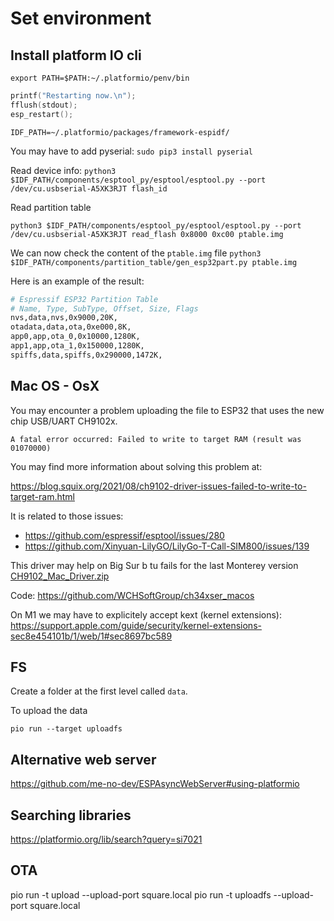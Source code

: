 # Set environment

## Install platform IO cli

`export PATH=$PATH:~/.platformio/penv/bin`

```cpp
printf("Restarting now.\n");
fflush(stdout);
esp_restart();
```

`IDF_PATH=~/.platformio/packages/framework-espidf/`

You may have to add pyserial:
`sudo pip3 install pyserial`

Read device info:
`python3 $IDF_PATH/components/esptool_py/esptool/esptool.py --port /dev/cu.usbserial-A5XK3RJT flash_id`

Read partition table

`python3 $IDF_PATH/components/esptool_py/esptool/esptool.py --port /dev/cu.usbserial-A5XK3RJT read_flash 0x8000 0xc00 ptable.img`

We can now check the content of the `ptable.img` file
`python3 $IDF_PATH/components/partition_table/gen_esp32part.py ptable.img`

Here is an example of the result:

```bash
# Espressif ESP32 Partition Table
# Name, Type, SubType, Offset, Size, Flags
nvs,data,nvs,0x9000,20K,
otadata,data,ota,0xe000,8K,
app0,app,ota_0,0x10000,1280K,
app1,app,ota_1,0x150000,1280K,
spiffs,data,spiffs,0x290000,1472K,
```

## Mac OS - OsX

You may encounter a problem uploading the file to ESP32 that uses the new chip USB/UART CH9102x.

`A fatal error occurred: Failed to write to target RAM (result was 01070000)`

You may find more information about solving this problem at:

https://blog.squix.org/2021/08/ch9102-driver-issues-failed-to-write-to-target-ram.html

It is related to those issues:

- https://github.com/espressif/esptool/issues/280
- https://github.com/Xinyuan-LilyGO/LilyGo-T-Call-SIM800/issues/139

This driver may help on Big Sur b tu fails for the last Monterey version [CH9102_Mac_Driver.zip](CH9102_Mac_Driver.zip)

Code: https://github.com/WCHSoftGroup/ch34xser_macos

On M1 we may have to explicitely accept kext (kernel extensions): https://support.apple.com/guide/security/kernel-extensions-sec8e454101b/1/web/1#sec8697bc589

## FS

Create a folder at the first level called `data`.

To upload the data

`pio run --target uploadfs`

## Alternative web server

https://github.com/me-no-dev/ESPAsyncWebServer#using-platformio

## Searching libraries

https://platformio.org/lib/search?query=si7021

## OTA

pio run -t upload --upload-port square.local
pio run -t uploadfs --upload-port square.local
